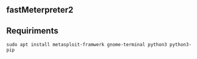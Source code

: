 ## fastMeterpreter2

## Requiriments

```
sudo apt install metasploit-framwerk gnome-terminal python3 python3-pip
```

